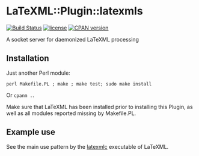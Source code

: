 # LaTeXML::Plugin::latexmls

[![Build Status](https://api.travis-ci.com/dginev/LaTeXML-Plugin-latexmls.png?branch=master)](https://travis-ci.com/dginev/LaTeXML-Plugin-latexmls)
[![license](http://img.shields.io/badge/license-Unlicense-blue.svg)](https://raw.githubusercontent.com/dginev/LaTeXML-Plugin-latexmls/master/LICENSE)
[![CPAN version](https://badge.fury.io/pl/LaTeXML-Plugin-latexmls.svg)](https://badge.fury.io/pl/LaTeXML-Plugin-latexmls)

A socket server for daemonized LaTeXML processing

## Installation

Just another Perl module:
```
perl Makefile.PL ; make ; make test; sudo make install
```

Or ```cpanm .```.

Make sure that LaTeXML has been installed prior to installing this Plugin, as well as all modules reported missing by Makefile.PL.

## Example use

See the main use pattern by the [latexmlc](https://github.com/brucemiller/LaTeXML/blob/master/bin/latexmlc#L123) executable of LaTeXML.
